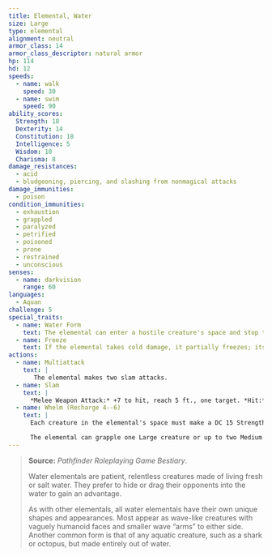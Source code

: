 ```yaml
---
title: Elemental, Water
size: Large
type: elemental
alignment: neutral
armor_class: 14
armor_class_descriptor: natural armor
hp: 114
hd: 12
speeds:
  - name: walk
    speed: 30
  - name: swim
    speed: 90
ability_scores:
  Strength: 18
  Dexterity: 14
  Constitution: 18
  Intelligence: 5
  Wisdom: 10
  Charisma: 8
damage_resistances:
  - acid
  - bludgeoning, piercing, and slashing from nonmagical attacks
damage_immunities:
  - poison
condition_immunities:
  - exhaustion
  - grappled
  - paralyzed
  - petrified
  - poisoned
  - prone
  - restrained
  - unconscious
senses:
  - name: darkvision
    range: 60
languages:
  - Aquan
challenge: 5
special_traits:
  - name: Water Form
    text: The elemental can enter a hostile creature's space and stop there. It can move through a space as narrow as 1 inch wide without squeezing.
  - name: Freeze
    text: If the elemental takes cold damage, it partially freezes; its speed is reduced by 20 feet until the end of its next turn.
actions:
  - name: Multiattack
    text: |
       The elemental makes two slam attacks.
  - name: Slam
    text: |
      *Melee Weapon Attack:* +7 to hit, reach 5 ft., one target. *Hit:* 13 (2d8 + 4) bludgeoning damage.
  - name: Whelm (Recharge 4--6)
    text: |
      Each creature in the elemental's space must make a DC 15 Strength saving throw. On a failure, a target takes 13 (2d8 + 4) bludgeoning damage. If it is Large or smaller, it is also grappled (escape DC 14). Until this grapple ends, the target is restrained and unable to breathe unless it can breathe water. If the saving throw is successful, the target is pushed out of the elemental's space.

      The elemental can grapple one Large creature or up to two Medium or smaller creatures at one time. At the start of each of the elemental's turns, each target grappled by it takes 13 (2d8 + 4) bludgeoning damage. A creature within 5 feet of the elemental can pull a creature or object out of it by taking an action to make a DC 14 Strength and succeeding.
---
```


> **Source:** *Pathfinder Roleplaying Game Bestiary*.
>
> Water elementals are patient, relentless creatures made of living fresh or salt water. They prefer to hide or drag their opponents into the water to gain an advantage.
>
> As with other elementals, all water elementals have their own unique shapes and appearances. Most appear as wave-like creatures with vaguely humanoid faces and smaller wave “arms” to either side. Another common form is that of any aquatic creature, such as a shark or octopus, but made entirely out of water.
